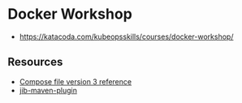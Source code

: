 # Docker Workshop

- https://katacoda.com/kubeopsskills/courses/docker-workshop/

## Resources

- [Compose file version 3 reference](https://docs.docker.com/compose/compose-file/)
- [jib-maven-plugin](https://github.com/GoogleContainerTools/jib/tree/master/jib-maven-plugin#war-projects)

